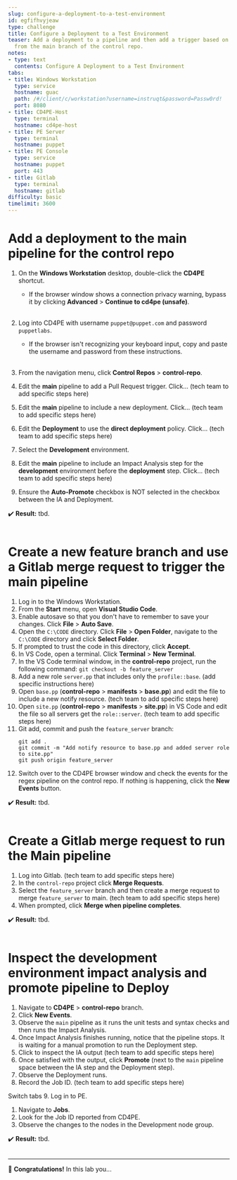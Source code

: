 ```yaml
---
slug: configure-a-deployment-to-a-test-environment
id: egfifhvyjeaw
type: challenge
title: Configure a Deployment to a Test Environment
teaser: Add a deployment to a pipeline and then add a trigger based on a merge request
  from the main branch of the control repo.
notes:
- type: text
  contents: Configure A Deployment to a Test Environment
tabs:
- title: Windows Workstation
  type: service
  hostname: guac
  path: /#/client/c/workstation?username=instruqt&password=Passw0rd!
  port: 8080
- title: CD4PE-Host
  type: terminal
  hostname: cd4pe-host
- title: PE Server
  type: terminal
  hostname: puppet
- title: PE Console
  type: service
  hostname: puppet
  port: 443
- title: Gitlab
  type: terminal
  hostname: gitlab
difficulty: basic
timelimit: 3600
---
```

Add a deployment to the main pipeline for the control repo
========
1. On the **Windows Workstation** desktop, double-click the **CD4PE** shortcut.
    - If the browser window shows a connection privacy warning, bypass it by clicking **Advanced** > **Continue to cd4pe (unsafe)**.<br><br>
1. Log into CD4PE with username `puppet@puppet.com` and password `puppetlabs`.
    - If the browser isn't recognizing your keyboard input, copy and paste the username and password from these instructions.<br><br>
1. From the navigation menu, click **Control Repos** > **control-repo**.

2. Edit the **main** pipeline to add a Pull Request trigger. Click... (tech team to add specific steps here)
3. Edit the **main** pipeline to include a new deployment. Click... (tech team to add specific steps here)
4. Edit the **Deployment** to use the **direct deployment** policy. Click... (tech team to add specific steps here)
5. Select the **Development** environment.
6. Edit the **main** pipeline to include an Impact Analysis step for the **development** environment before the **deployment** step. Click... (tech team to add specific steps here)
7. Ensure the **Auto-Promote** checkbox is NOT selected in the checkbox between the IA and Deployment.

✔️ **Result:** tbd. <br><br>

Create a new feature branch and use a Gitlab merge request to trigger the main pipeline
========
1. Log in to the Windows Workstation.
1. From the **Start** menu, open **Visual Studio Code**.
1. Enable autosave so that you don't have to remember to save your changes. Click **File** > **Auto Save**.
1. Open the `C:\CODE` directory. Click **File** > **Open Folder**, navigate to the `C:\CODE` directory and click **Select Folder**.
1. If prompted to trust the code in this directory, click **Accept**.
1. In VS Code, open a terminal. Click **Terminal** > **New Terminal**.
1. In the VS Code terminal window, in the **control-repo** project, run the following command:
        ```
        git checkout -b feature_server
        ```
3. Add a new role `server.pp` that includes only the `profile::base`. (add specific instructions here)
4. Open `base.pp` (**control-repo** > **manifests** > **base.pp**) and edit the file to include a new notify resource. (tech team to add specific steps here)
5. Open `site.pp` (**control-repo** > **manifests** > **site.pp**) in VS Code and edit the file so all servers get the `role::server`. (tech team to add specific steps here)
6. Git add, commit and push the `feature_server` branch:
    ```
    git add .
    git commit -m "Add notify resource to base.pp and added server role to site.pp"
    git push origin feature_server
    ```
7. Switch over to the CD4PE browser window and check the events for the regex pipeline on the control repo. If nothing is happening, click the **New Events** button.

✔️ **Result:** tbd. <br><br>

Create a Gitlab merge request to run the Main pipeline
========
1. Log into Gitlab. (tech team to add specific steps here)
2. In the `control-repo` project click **Merge Requests**.
3. Select the `feature_server` branch and then create a merge request to merge `feature_server` to main. (tech team to add specific steps here)
4. When prompted, click **Merge when pipeline completes**.

✔️ **Result:** tbd. <br><br>

Inspect the development environment impact analysis and promote pipeline to Deploy
========
1. Navigate to **CD4PE** > **control-repo** branch.
2. Click **New Events**.
3. Observe the `main` pipeline as it runs the unit tests and syntax checks and then runs the Impact Analysis.
4. Once Impact Analysis finishes running, notice that the pipeline stops. It is waiting for a manual promotion to run the Deployment step.
5. Click to inspect the IA output (tech team to add specific steps here)
6. Once satisfied with the output, click **Promote** (next to the `main` pipeline space between the IA step and the Deployment step).
7. Observe the Deployment runs.
8. Record the Job ID. (tech team to add specific steps here)

Switch tabs
9. Log in to PE.
1. Navigate to **Jobs**.
10. Look for the Job ID reported from CD4PE.
11. Observe the changes to the nodes in the Development node group.

✔️ **Result:** tbd. <br><br>

--------
🎈 **Congratulations!** In this lab you...